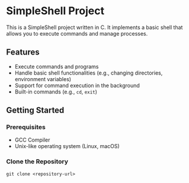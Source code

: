 # SimpleShell Project

This is a SimpleShell project written in C. It implements a basic shell that allows you to execute commands and manage processes.

## Features

- Execute commands and programs
- Handle basic shell functionalities (e.g., changing directories, environment variables)
- Support for command execution in the background
- Built-in commands (e.g., `cd`, `exit`)

## Getting Started

### Prerequisites

- GCC Compiler
- Unix-like operating system (Linux, macOS)

### Clone the Repository

```shell
git clone <repository-url>





